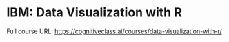 # IBM: Data Visualization with R
Full course URL: https://cognitiveclass.ai/courses/data-visualization-with-r/
